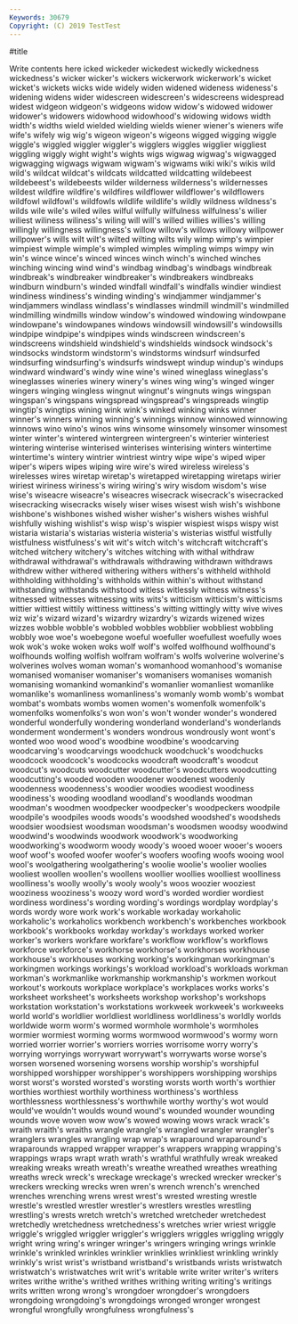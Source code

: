 ```yaml
---
Keywords: 30679
Copyright: (C) 2019 TestTest
---
```


#title

Write contents here
icked wickeder
wickedest wickedly wickedness wickedness's wicker wicker's wickers wickerwork wickerwork's wicket
wicket's wickets wicks wide widely widen widened wideness wideness's widening
widens wider widescreen widescreen's widescreens widespread widest widgeon widgeon's widgeons
widow widow's widowed widower widower's widowers widowhood widowhood's widowing widows
width width's widths wield wielded wielding wields wiener wiener's wieners
wife wife's wifely wig wig's wigeon wigeon's wigeons wigged wigging
wiggle wiggle's wiggled wiggler wiggler's wigglers wiggles wigglier wiggliest wiggling
wiggly wight wight's wights wigs wigwag wigwag's wigwagged wigwagging wigwags
wigwam wigwam's wigwams wiki wiki's wikis wild wild's wildcat wildcat's
wildcats wildcatted wildcatting wildebeest wildebeest's wildebeests wilder wilderness wilderness's wildernesses
wildest wildfire wildfire's wildfires wildflower wildflower's wildflowers wildfowl wildfowl's wildfowls
wildlife wildlife's wildly wildness wildness's wilds wile wile's wiled wiles
wilful wilfully wilfulness wilfulness's wilier wiliest wiliness wiliness's wiling will
will's willed willies willies's willing willingly willingness willingness's willow willow's
willows willowy willpower willpower's wills wilt wilt's wilted wilting wilts
wily wimp wimp's wimpier wimpiest wimple wimple's wimpled wimples wimpling
wimps wimpy win win's wince wince's winced winces winch winch's
winched winches winching wincing wind wind's windbag windbag's windbags windbreak
windbreak's windbreaker windbreaker's windbreakers windbreaks windburn windburn's winded windfall windfall's
windfalls windier windiest windiness windiness's winding winding's windjammer windjammer's windjammers
windlass windlass's windlasses windmill windmill's windmilled windmilling windmills window window's
windowed windowing windowpane windowpane's windowpanes windows windowsill windowsill's windowsills windpipe
windpipe's windpipes winds windscreen windscreen's windscreens windshield windshield's windshields windsock
windsock's windsocks windstorm windstorm's windstorms windsurf windsurfed windsurfing windsurfing's windsurfs
windswept windup windup's windups windward windward's windy wine wine's wined
wineglass wineglass's wineglasses wineries winery winery's wines wing wing's winged
winger wingers winging wingless wingnut wingnut's wingnuts wings wingspan wingspan's
wingspans wingspread wingspread's wingspreads wingtip wingtip's wingtips wining wink wink's
winked winking winks winner winner's winners winning winning's winnings winnow
winnowed winnowing winnows wino wino's winos wins winsome winsomely winsomer
winsomest winter winter's wintered wintergreen wintergreen's winterier winteriest wintering winterise
winterised winterises winterising winters wintertime wintertime's wintery wintrier wintriest wintry
wipe wipe's wiped wiper wiper's wipers wipes wiping wire wire's
wired wireless wireless's wirelesses wires wiretap wiretap's wiretapped wiretapping wiretaps
wirier wiriest wiriness wiriness's wiring wiring's wiry wisdom wisdom's wise
wise's wiseacre wiseacre's wiseacres wisecrack wisecrack's wisecracked wisecracking wisecracks wisely
wiser wises wisest wish wish's wishbone wishbone's wishbones wished wisher
wisher's wishers wishes wishful wishfully wishing wishlist's wisp wisp's wispier
wispiest wisps wispy wist wistaria wistaria's wistarias wisteria wisteria's wisterias
wistful wistfully wistfulness wistfulness's wit wit's witch witch's witchcraft witchcraft's
witched witchery witchery's witches witching with withal withdraw withdrawal withdrawal's
withdrawals withdrawing withdrawn withdraws withdrew wither withered withering withers withers's
withheld withhold withholding withholding's withholds within within's without withstand withstanding
withstands withstood witless witlessly witness witness's witnessed witnesses witnessing wits
wits's witticism witticism's witticisms wittier wittiest wittily wittiness wittiness's witting
wittingly witty wive wives wiz wiz's wizard wizard's wizardry wizardry's
wizards wizened wizes wizzes wobble wobble's wobbled wobbles wobblier wobbliest
wobbling wobbly woe woe's woebegone woeful woefuller woefullest woefully woes
wok wok's woke woken woks wolf wolf's wolfed wolfhound wolfhound's
wolfhounds wolfing wolfish wolfram wolfram's wolfs wolverine wolverine's wolverines wolves
woman woman's womanhood womanhood's womanise womanised womaniser womaniser's womanisers womanises
womanish womanising womankind womankind's womanlier womanliest womanlike womanlike's womanliness womanliness's
womanly womb womb's wombat wombat's wombats wombs women women's womenfolk
womenfolk's womenfolks womenfolks's won won's won't wonder wonder's wondered wonderful
wonderfully wondering wonderland wonderland's wonderlands wonderment wonderment's wonders wondrous wondrously
wont wont's wonted woo wood wood's woodbine woodbine's woodcarving woodcarving's
woodcarvings woodchuck woodchuck's woodchucks woodcock woodcock's woodcocks woodcraft woodcraft's woodcut
woodcut's woodcuts woodcutter woodcutter's woodcutters woodcutting woodcutting's wooded wooden woodener
woodenest woodenly woodenness woodenness's woodier woodies woodiest woodiness woodiness's wooding
woodland woodland's woodlands woodman woodman's woodmen woodpecker woodpecker's woodpeckers woodpile
woodpile's woodpiles woods woods's woodshed woodshed's woodsheds woodsier woodsiest woodsman
woodsman's woodsmen woodsy woodwind woodwind's woodwinds woodwork woodwork's woodworking woodworking's
woodworm woody woody's wooed wooer wooer's wooers woof woof's woofed
woofer woofer's woofers woofing woofs wooing wool wool's woolgathering woolgathering's
woolie woolie's woolier woolies wooliest woollen woollen's woollens woollier woollies
woolliest woolliness woolliness's woolly woolly's wooly wooly's woos woozier wooziest
wooziness wooziness's woozy word word's worded wordier wordiest wordiness wordiness's
wording wording's wordings wordplay wordplay's words wordy wore work work's
workable workaday workaholic workaholic's workaholics workbench workbench's workbenches workbook workbook's
workbooks workday workday's workdays worked worker worker's workers workfare workfare's
workflow workflow's workflows workforce workforce's workhorse workhorse's workhorses workhouse workhouse's
workhouses working working's workingman workingman's workingmen workings workings's workload workload's
workloads workman workman's workmanlike workmanship workmanship's workmen workout workout's workouts
workplace workplace's workplaces works works's worksheet worksheet's worksheets workshop workshop's
workshops workstation workstation's workstations workweek workweek's workweeks world world's worldlier
worldliest worldliness worldliness's worldly worlds worldwide worm worm's wormed wormhole
wormhole's wormholes wormier wormiest worming worms wormwood wormwood's wormy worn
worried worrier worrier's worriers worries worrisome worry worry's worrying worryings
worrywart worrywart's worrywarts worse worse's worsen worsened worsening worsens worship
worship's worshipful worshipped worshipper worshipper's worshippers worshipping worships worst worst's
worsted worsted's worsting worsts worth worth's worthier worthies worthiest worthily
worthiness worthiness's worthless worthlessness worthlessness's worthwhile worthy worthy's wot would
would've wouldn't woulds wound wound's wounded wounder wounding wounds wove
woven wow wow's wowed wowing wows wrack wrack's wraith wraith's
wraiths wrangle wrangle's wrangled wrangler wrangler's wranglers wrangles wrangling wrap
wrap's wraparound wraparound's wraparounds wrapped wrapper wrapper's wrappers wrapping wrapping's
wrappings wraps wrapt wrath wrath's wrathful wrathfully wreak wreaked wreaking
wreaks wreath wreath's wreathe wreathed wreathes wreathing wreaths wreck wreck's
wreckage wreckage's wrecked wrecker wrecker's wreckers wrecking wrecks wren wren's
wrench wrench's wrenched wrenches wrenching wrens wrest wrest's wrested wresting
wrestle wrestle's wrestled wrestler wrestler's wrestlers wrestles wrestling wrestling's wrests
wretch wretch's wretched wretcheder wretchedest wretchedly wretchedness wretchedness's wretches wrier
wriest wriggle wriggle's wriggled wriggler wriggler's wrigglers wriggles wriggling wriggly
wright wring wring's wringer wringer's wringers wringing wrings wrinkle wrinkle's
wrinkled wrinkles wrinklier wrinklies wrinkliest wrinkling wrinkly wrinkly's wrist wrist's
wristband wristband's wristbands wrists wristwatch wristwatch's wristwatches writ writ's writable
write writer writer's writers writes writhe writhe's writhed writhes writhing
writing writing's writings writs written wrong wrong's wrongdoer wrongdoer's wrongdoers
wrongdoing wrongdoing's wrongdoings wronged wronger wrongest wrongful wrongfully wrongfulness wrongfulness's
